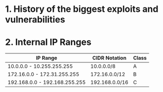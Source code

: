# 1. History of the biggest exploits and vulnerabilities

# 2. Internal IP Ranges

| IP Range                   | CIDR Notation | Class |
|----------------------------|---------------|-------|
| 10.0.0.0 - 10.255.255.255  | 10.0.0.0/8    | A     |
| 172.16.0.0 - 172.31.255.255| 172.16.0.0/12 | B     |
| 192.168.0.0 - 192.168.255.255 | 192.168.0.0/16 | C     |
